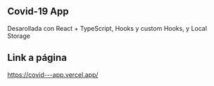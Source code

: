 ## Covid-19 App

Desarollada con React + TypeScript, Hooks y custom Hooks, y Local Storage

## Link a página
https://covid---app.vercel.app/
